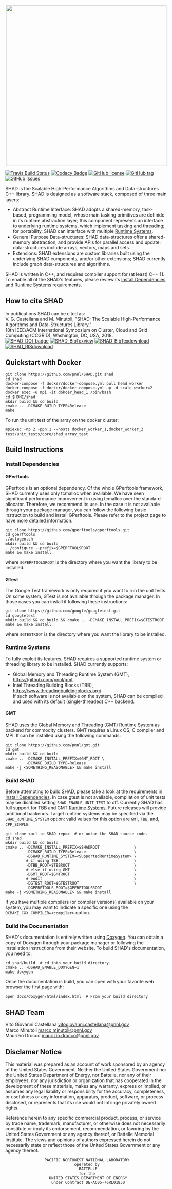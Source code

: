 <p align="center">
  <img src="https://github.com/pnnl/SHAD/blob/update-documentation/docs/shad_logo.jpg" width="500"/>
</p>

[![Travis Build Status](https://travis-ci.org/pnnl/SHAD.svg?branch=master)](https://travis-ci.org/pnnl/SHAD)
[![Codacy Badge](https://api.codacy.com/project/badge/Grade/d353a0bb182a47da80e5711c4e39ca0c)](https://www.codacy.com/project/mminutoli/SHAD/dashboard?utm_source=github.com&amp;utm_medium=referral&amp;utm_content=pnnl/SHAD&amp;utm_campaign=Badge_Grade_Dashboard)
[![GitHub license](https://img.shields.io/badge/license-APACHE2-blue.svg)](https://raw.githubusercontent.com/pnnl/SHAD/master/LICENSE.md)
[![GitHub tag](https://img.shields.io/github/tag/pnnl/SHAD.svg)](http://github.com/pnnl/SHAD/releases)
[![GitHub Issues](https://img.shields.io/github/issues/pnnl/SHAD.svg)](http://github.com/pnnl/SHAD/issues)

SHAD is the Scalable High-Performance Algorithms and Data-structures C++ library. SHAD is designed as a software stack, composed of three main layers:
- Abstract Runtime Interface: SHAD adopts a shared-memory, task-based, programming model, whose main tasking primitives are definide in its runtime abstraction layer; this component represents an interface to underlying runtime systems, which implement tasking and threading; for portability, SHAD can interface with multiple [Runtime Systems](#runtime-systems).
- General Purpose Data-structures: SHAD data-structures offer a shared-memory abstraction, and provide APIs for parallel access and update; data-structures include arrays, vectors, maps and sets.
- Extensions: SHAD extensions are custom libraries built using the underlying SHAD components, and/or other extensions; SHAD currently include graph data-structures and algorithms.  
  
SHAD is written in C++, and requires compiler support for (at least) C++ 11.
To enable all of the SHAD's features, please review its [Install Dependencies](#install-dependencies) and [Runtime Systems](#runtime-systems) requirements.

## How to cite SHAD
In publications SHAD can be cited as:  
V. G. Castellana and M. Minutoli, "SHAD: The Scalable High-Performance Algorithms and Data-Structures Library,"  
18th IEEE/ACM International Symposium on Cluster, Cloud and Grid Computing (CCGRID), Washington, DC, USA, 2018.  
[![SHAD_DOI_badge](https://img.shields.io/badge/DOI-https%3A%2F%2Fdoi.org%2F10.1109%2FCCGRID.2018.00071-blue.svg)](https://doi.org/10.1109/CCGRID.2018.00071)
[![SHAD_BibTexview](https://img.shields.io/badge/BibTex-view-blue.svg)](https://dblp.org/rec/bibtex/conf/ccgrid/CastellanaM18)
[![SHAD_BibTexdownload](https://img.shields.io/badge/BibTex-download-blue.svg)](https://dblp.org/rec/bib2/conf/ccgrid/CastellanaM18.bib)
[![SHAD_RISdownload](https://img.shields.io/badge/RIS-download-blue.svg)](https://dblp.org/rec/ris/conf/ccgrid/CastellanaM18.ris)

## Quickstart with Docker

```
git clone https://github.com/pnnl/SHAD.git shad
cd shad
docker-compose -f docker/docker-compose.yml pull head worker
docker-compose -f docker/docker-compose.yml up -d scale worker=2
docker exec -u mpi -it dokcer_head_1 /bin/bash
cd $HOME/shad
mkdir build && cd build
cmake .. -DCMAKE_BUILD_TYPE=Release
make
```

To run the unit test of the array on the docker cluster:
```
mpiexec -np 2 -ppn 1 --hosts docker_worker_1,docker_worker_2 test/unit_tests/core/shad_array_test
```

## Build Instructions

### Install Dependencies

#### GPerftools

GPerftools is an optional dependency.  Of the whole GPerftools framework, SHAD currently uses only tcmalloc when available.  We have seen significant performance improvement in using tcmalloc over the standard allocator.  Therefore, we recommend its use.  In the case it is not available through your package manager, you can follow the following basic instruction to build and install GPerftools.  Please refer to the project page to have more detailed information.

```
git clone https://github.com/gperftools/gperftools.git
cd gperftools
./autogen.sh
mkdir build && cd build
../configure --prefix=$GPERFTOOLSROOT
make && make install
```

where ```$GPERFTOOLSROOT``` is the directory where you want the library to be installed.

#### GTest

The Google Test framework is only required if you want to run the unit tests.  On some system, GTest is not available through the package manager.  In those cases you can install it following these instructions:

```
git clone https://github.com/google/googletest.git
cd googletest
mkdir build && cd build && cmake .. -DCMAKE_INSTALL_PREFIX=$GTESTROOT
make && make install
```

where ```$GTESTROOT``` is the directory where you want the library to be installed.

### Runtime Systems
To fully exploit its features, SHAD requires a supported runtime system or threading library to be installed. SHAD currently supports:
- Global Memory and Threading Runtime System (GMT), https://github.com/pnnl/gmt
- Intel Threading Building Blocks (TBB), https://www.threadingbuildingblocks.org/  
If such software is not available on the system, SHAD can be compiled and used with its default (single-threaded) C++ backend.

#### GMT
SHAD uses the Global Memory and Threading (GMT) Runtime System as backend for commodity clusters.
GMT requires a Linux OS, C compiler and MPI. It can be installed using the following commands:

```
git clone https://github.com/pnnl/gmt.git
cd gmt
mkdir build && cd build
cmake .. -DCMAKE_INSTALL_PREFIX=$GMT_ROOT \
         -DCMAKE_BUILD_TYPE=Release
make -j <SOMETHING_REASONABLE> && make install
```

### Build SHAD

Before attempting to build SHAD, please take a look at the requirements in [Install Dependencies](#install-dependencies).
In case gtest is not available, compilation of unit tests may be disabled setting ```SHAD_ENABLE_UNIT_TEST``` to off.
Currently SHAD has full support for TBB and GMT [Runtime Systems](#runtime-systems).  Future releases will provide additional backends. Target runtime systems may be specified via the ```SHAD_RUNTIME_SYSTEM``` option: valid values for this option are ```GMT```, ```TBB```, and, ```CPP_SIMPLE```.

```
git clone <url-to-SHAD-repo>  # or untar the SHAD source code.
cd shad
mkdir build && cd build
cmake .. -DCMAKE_INSTALL_PREFIX=$SHADROOT               \
         -DCMAKE_BUILD_TYPE=Release                     \
         -DSHAD_RUNTIME_SYSTEM=<SupportedRuntimeSystem> \
         # if using TBB                                 \
         -DTBB_ROOT=$TBBROOT                            \
         # else if using GMT                            \
         -DGMT_ROOT=$GMTROOT                            \
         # endif                                        \
         -DGTEST_ROOT=$GTESTROOT                        \
         -DGPERFTOOLS_ROOT=$GPERFTOOLSROOT
make -j <SOMETHING_REASONABLE> && make install
```
If you have multiple compilers (or compiler versions) available on your system, you may want to indicate a specific one using the ```-DCMAKE_CXX_COMPILER=<compiler>``` option.

### Build the Documentation

SHAD's documentation is entirely written using [Doxygen](http://www.doxygen.org).  You can obtain a copy of Doxygen through your package manager or following the installation instructions from their website.  To build SHAD's documentation, you need to:
```
cd shad/build  # cd into your build directory.
cmake .. -DSHAD_ENABLE_DOXYGEN=1
make doxygen
```

Once the documentation is build, you can open with your favorite web browser the first page with:
```
open docs/doxygen/html/index.html  # From your build directory
```
## SHAD Team
Vito Giovanni Castellana <vitogiovanni.castellana@pnnl.gov>  
Marco Minutoli <marco.minutoli@pnnl.gov>  
Maurizio Drocco <maurizio.drocco@pnnl.gov>

## Disclamer Notice
This material was prepared as an account of work sponsored by an agency of the United States Government.  Neither the United States Government nor the United States Department of Energy, nor Battelle, nor any of their employees, nor any jurisdiction or organization that has cooperated in the development of these materials, makes any warranty, express or implied, or assumes any legal liability or responsibility for the accuracy, completeness, or usefulness or any information, apparatus, product, software, or process disclosed, or represents that its use would not infringe privately owned rights.

Reference herein to any specific commercial product, process, or service by trade name, trademark, manufacturer, or otherwise does not necessarily constitute or imply its endorsement, recommendation, or favoring by the United States Government or any agency thereof, or Battelle Memorial Institute. The views and opinions of authors expressed herein do not necessarily state or reflect those of the United States Government or any agency thereof.

                     PACIFIC NORTHWEST NATIONAL LABORATORY
                                  operated by
                                    BATTELLE
                                    for the
                       UNITED STATES DEPARTMENT OF ENERGY
                        under Contract DE-AC05-76RL01830

